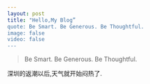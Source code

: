 ```yaml
---
layout: post
title: "Hello,My Blog”
quote: Be Smart. Be Generous. Be Thoughtful.
image: false
video: false
---
```


> Be Smart. Be Generous. Be Thoughtful.

深圳的返潮以后,天气就开始闷热了.